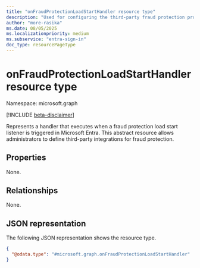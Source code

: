 ```yaml
---
title: "onFraudProtectionLoadStartHandler resource type"
description: "Used for configuring the third-party fraud protection provider Microsoft Entra external ID tenants."
author: "more-rasika"
ms.date: 08/05/2025
ms.localizationpriority: medium
ms.subservice: "entra-sign-in"
doc_type: resourcePageType
---
```


# onFraudProtectionLoadStartHandler resource type

Namespace: microsoft.graph

[!INCLUDE [beta-disclaimer](../../includes/beta-disclaimer.md)]

Represents a handler that executes when a fraud protection load start listener is triggered in Microsoft Entra. This abstract resource allows administrators to define third-party integrations for fraud protection.



## Properties
None.

## Relationships
None.

## JSON representation
The following JSON representation shows the resource type.
<!-- {
  "blockType": "resource",
  "@odata.type": "microsoft.graph.onFraudProtectionLoadStartHandler"
}
-->
``` json
{
  "@odata.type": "#microsoft.graph.onFraudProtectionLoadStartHandler"
}
```

